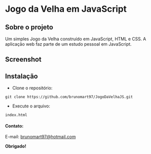 # Jogo da Velha em JavaScript
## Sobre o projeto
Um simples Jogo da Velha construído em JavaScript, HTML e CSS. A aplicação web faz parte de um estudo pessoal em JavaScript.
## Screenshot
## Instalação
* Clone o repositório:
````
git clone https://github.com/brunomart97/JogoDaVelhaJS.git
````
* Execute o arquivo:
````
index.html
````
#### Contato:
E-mail: brunomart97@hotmail.com

**Obrigado!**
